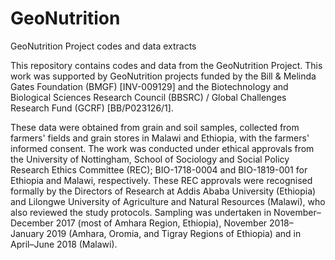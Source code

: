 # GeoNutrition
GeoNutrition Project codes and data extracts

This repository contains codes and data from the GeoNutrition Project.  This work was supported by GeoNutrition projects funded by the Bill & Melinda Gates Foundation (BMGF) 
[INV-009129] and the Biotechnology and Biological Sciences Research Council (BBSRC) / Global Challenges Research Fund (GCRF) [BB/P023126/1]. 

These data were obtained from grain and soil samples, collected from farmers' fields and grain stores in Malawi and Ethiopia, with the farmers' informed consent.  The work was conducted under ethical approvals from the University of Nottingham, School of Sociology and Social Policy Research Ethics Committee (REC); BIO-1718-0004 and BIO-1819-001 for Ethiopia and Malawi, respectively. These REC approvals were recognised formally by the Directors of Research at Addis Ababa University (Ethiopia) and Lilongwe University of Agriculture and Natural Resources (Malawi), who also reviewed the study protocols. Sampling was undertaken in November–December 2017 (most of Amhara Region, Ethiopia), November 2018–January 2019 (Amhara, Oromia, and Tigray Regions of Ethiopia) and in April–June 2018 (Malawi).
